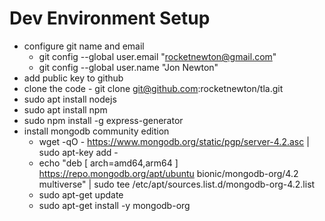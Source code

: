 # Dev Environment Setup
* configure git name and email
  * git config --global user.email "rocketnewton@gmail.com"
  * git config --global user.name "Jon Newton"
* add public key to github 
* clone the code - git clone git@github.com:rocketnewton/tla.git
* sudo apt install nodejs
* sudo apt install npm 
* sudo npm install -g express-generator
* install mongodb community edition
  * wget -qO - https://www.mongodb.org/static/pgp/server-4.2.asc | sudo apt-key add -
  * echo "deb [ arch=amd64,arm64 ] https://repo.mongodb.org/apt/ubuntu bionic/mongodb-org/4.2 multiverse" | sudo tee /etc/apt/sources.list.d/mongodb-org-4.2.list
  * sudo apt-get update
  * sudo apt-get install -y mongodb-org
